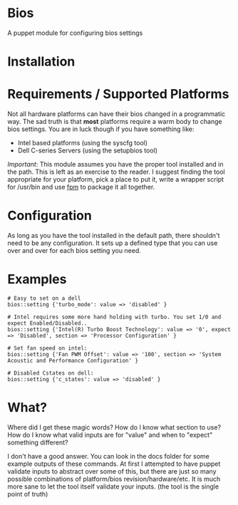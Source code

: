 Bios 
===
A puppet module for configuring bios settings

Installation
=== 

Requirements / Supported Platforms
=== 
Not all hardware platforms can have their bios changed in a programmatic way.
The sad truth is that **most** platforms require a warm body to change bios 
settings. You are in luck though if you have something like:

* Intel based platforms (using the syscfg tool)
* Dell C-series Servers (using the setupbios tool)

*Important*: This module assumes you have the proper tool installed and in the
path. This is left as an exercise to the reader. I suggest finding the tool 
appropriate for your platform, pick a place to put it, write a wrapper script 
for /usr/bin and use [fpm](https://github.com/jordansissel/fpm) to package 
it all together.

Configuration
=== 
As long as you have the tool installed in the default path, there shouldn't 
need to be any configuration. It sets up a defined type that you can use 
over and over for each bios setting you need.

Examples
=== 
```
# Easy to set on a dell
bios::setting {'turbo_mode': value => 'disabled' }

# Intel requires some more hand holding with turbo. You set 1/0 and expect Enabled/Disabled..
bios::setting {'Intel(R) Turbo Boost Technology': value => '0', expect => 'Disabled', section => 'Processor Configuration' }

# Set fan speed on intel:
bios::setting {'Fan PWM Offset': value => '100', section => 'System Acoustic and Performance Configuration' }

# Disabled Cstates on dell:
bios::setting {'c_states': value => 'disabled' }

```

What?
===
Where did I get these magic words? How do I know what section to use?
How do I know what valid inputs are for "value" and when to "expect" something
different?

I don't have a good answer. You can look in the docs folder for some example
outputs of these commands. At first I attempted to have puppet validate inputs
to abstract over some of this, but there are just so many possible combinations
of platform/bios revision/hardware/etc. It is much more sane to let the tool
itself validate your inputs. (the tool is the single point of truth)
